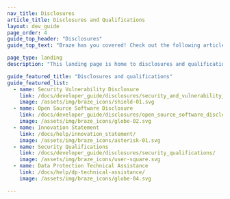 ```yaml
---
nav_title: Disclosures
article_title: Disclosures and Qualifications
layout: dev_guide
page_order: 4
guide_top_header: "Disclosures"
guide_top_text: "Braze has you covered! Check out the following articles!"

page_type: landing
description: "This landing page is home to disclosures and qualifications of Braze."

guide_featured_title: "Disclosures and qualifications"
guide_featured_list:
  - name: Security Vulnerability Disclosure
    link: /docs/developer_guide/disclosures/security_and_vulnerability_disclosure/
    image: /assets/img/braze_icons/shield-01.svg
  - name: Open Source Software Disclosure
    link: /docs/developer_guide/disclosures/open_source_software_disclosure/
    image: /assets/img/braze_icons/globe-02.svg
  - name: Innovation Statement
    link: /docs/help/innovation_statement/
    image: /assets/img/braze_icons/asterisk-01.svg
  - name: Security Qualifications
    link: /docs/developer_guide/disclosures/security_qualifications/
    image: /assets/img/braze_icons/user-square.svg
  - name: Data Protection Technical Assistance
    link: /docs/help/dp-technical-assistance/
    image: /assets/img/braze_icons/globe-04.svg

---
```

